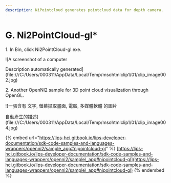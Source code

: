 ```yaml
---
description: NiPointcloud generates pointcloud data for depth camera.
---
```


# G. Ni2PointCloud-gl\*

1\.     In Bin, click Ni2PointCloud-gl.exe.

![A screenshot of a computer

Description automatically generated](file:///C:/Users/000311/AppData/Local/Temp/msohtmlclip1/01/clip\_image002.jpg)

&#x20;

2\.     Another OpenNI2 sample for 3D point cloud visualization through OpenGL.

![一張含有 文字, 螢幕擷取畫面, 電腦, 多媒體軟體 的圖片

自動產生的描述](file:///C:/Users/000311/AppData/Local/Temp/msohtmlclip1/01/clip\_image004.jpg)

{% embed url="https://lips-hci.gitbook.io/lips-developer-documentation/sdk-code-samples-and-languages-wrappers/openni2/sample_app#nipointcloud-gl" %}
[https://lips-hci.gitbook.io/lips-developer-documentation/sdk-code-samples-and-languages-wrappers/openni2/sample\_app#nipointcloud-gl](https://lips-hci.gitbook.io/lips-developer-documentation/sdk-code-samples-and-languages-wrappers/openni2/sample\_app#nipointcloud-gl)
{% endembed %}
